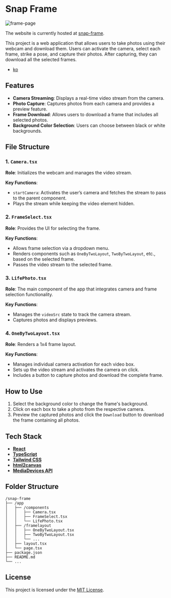 # Snap Frame

![frame-page](https://i.imgur.com/vkyhDw7.png)

The website is currently hosted at [snap-frame](snap-frame.vercel.app).

This project is a web application that allows users to take photos using their webcam and download them. Users can activate the camera, select each frame, strike a pose, and capture their photos. After capturing, they can download all the selected frames.

- [ko](app/docs/README_ko.md)

## Features

- **Camera Streaming**: Displays a real-time video stream from the camera.
- **Photo Capture**: Captures photos from each camera and provides a preview feature.
- **Frame Download**: Allows users to download a frame that includes all selected photos.
- **Background Color Selection**: Users can choose between black or white backgrounds.

## File Structure
### 1. `Camera.tsx`
**Role**: Initializes the webcam and manages the video stream.

**Key Functions**:
- `startCamera`: Activates the user’s camera and fetches the stream to pass to the parent component.
- Plays the stream while keeping the video element hidden.

### 2. `FrameSelect.tsx`
**Role**: Provides the UI for selecting the frame.

**Key Functions**:
- Allows frame selection via a dropdown menu.
- Renders components such as `OneByTwoLayout`, `TwoByTwoLayout`, etc., based on the selected frame.
- Passes the video stream to the selected frame.

### 3. `LifePhoto.tsx`
**Role**: The main component of the app that integrates camera and frame selection functionality.

**Key Functions**:
- Manages the `videoSrc` state to track the camera stream.
- Captures photos and displays previews.

### 4. `OneByTwoLayout.tsx`
**Role**: Renders a 1x4 frame layout.

**Key Functions**:
- Manages individual camera activation for each video box.
- Sets up the video stream and activates the camera on click.
- Includes a button to capture photos and download the complete frame.

## How to Use
1. Select the background color to change the frame's background.
2. Click on each box to take a photo from the respective camera.
3. Preview the captured photos and click the `Download` button to download the frame containing all photos.

## Tech Stack
- [**React**](https://react.dev/)
- [**TypeScript**](https://www.typescriptlang.org/)
- [**Tailwind CSS**](https://tailwindcss.com/)
- [**html2canvas**](https://html2canvas.hertzen.com/)
- [**MediaDevices API**](https://developer.mozilla.org/en-US/docs/Web/API/MediaDevices)

## Folder Structure
```
/snap-frame
├── /app
│   ├── /components
│   │   ├── Camera.tsx
│   │   ├── FrameSelect.tsx
│   │   └── LifePhoto.tsx
│   ├── /framelayout
│   │   ├── OneByTwoLayout.tsx
│   │   ├── TwoByTwoLayout.tsx
│   │   └── ...
│   ├── layout.tsx
│   └── page.tsx
├── package.json
├── README.md
└── ...
```

## License
This project is licensed under the [MIT License](https://mit-license.org/).